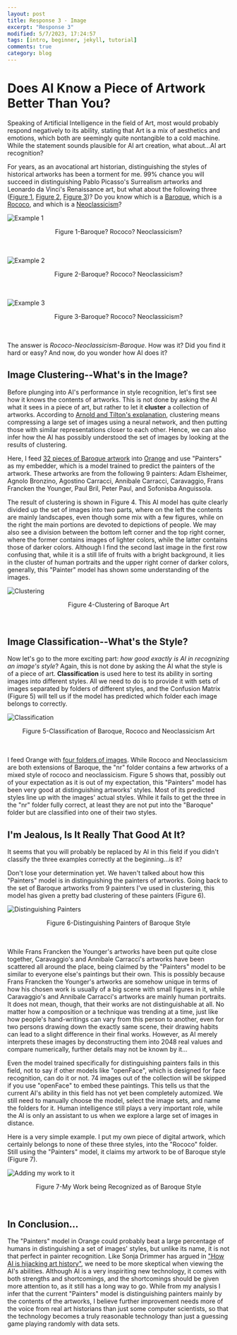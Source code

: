 ```yaml
---
layout: post
title: Response 3 - Image
excerpt: "Response 3"
modified: 5/7/2023, 17:24:57
tags: [intro, beginner, jekyll, tutorial]
comments: true
category: blog
---
```


# Does AI Know a Piece of Artwork Better Than You?

Speaking of Artificial Intelligence in the field of Art, most would probably respond negatively to its ability, stating that Art is a mix of aesthetics and emotions, which both are seemingly quite nontangible to a cold machine. While the statement sounds plausible for AI art creation, what about...AI art recognition?

For years, as an avocational art historian, distinguishing the styles of historical artworks has been a torment for me. 99% chance you will succeed in distinguishing Pablo Picasso's Surrealism artworks and Leonardo da Vinci's Renaissance art, but what about the following three ([Figure 1](https://www.wikiart.org/en/jean-baptiste-oudry/abundance-1719), [Figure 2](https://www.wikiart.org/en/benjamin-west/erasistratus-the-physician-discovers-the-love-of-antiochus-for-stratonice), [Figure 3](https://www.wikiart.org/en/annibale-carracci/venus-adonis-and-cupid-1590))? Do you know which is a [Baroque](https://en.wikipedia.org/wiki/Baroque#:~:text=The%20Baroque%20(UK%3A%20%2Fb,17th%20century%20until%20the%201750s.)), which is a [Rococo](https://en.wikipedia.org/wiki/Rococo), and which is a [Neoclassicism](https://en.wikipedia.org/wiki/Neoclassicism#:~:text=Neoclassicism%20(also%20spelled%20Neo%2Dclassicism,and%20culture%20of%20classical%20antiquity.))?

![Example 1](/images/hw3_rococo_example.jpg "Example 1-Baroque? Rococo? Neoclassicism?")
<div align="center"> Figure 1-Baroque? Rococo? Neoclassicism? </div>
<br/><br/>

![Example 2](/images/hw3_neo_example.jpg "Example 2-Baroque? Rococo? Neoclassicism?")
<div align="center"> Figure 2-Baroque? Rococo? Neoclassicism? </div>
<br/><br/>

![Example 3](/images/hw3_baroque_example.jpg "Example 3-Baroque? Rococo? Neoclassicism?")
<div align="center"> Figure 3-Baroque? Rococo? Neoclassicism? </div>
<br/><br/>

The answer is *Rococo-Neoclassicism-Baroque*. How was it? Did you find it hard or easy? And now, do you wonder how AI does it?

## Image Clustering--What's in the Image?

Before plunging into AI's performance in style recognition, let's first see how it knows the contents of artworks. This is not done by asking the AI what it sees in a piece of art, but rather to let it **cluster** a collection of artworks. According to [Arnold and Tilton's explanation](https://www.distantviewing.org/pdf/distant-viewing.pdf), clustering means compressing a large set of images using a neural network, and then putting those with similar representations closer to each other. Hence, we can also infer how the AI has possibly understood the set of images by looking at the results of clustering.

Here, I feed [32 pieces of Baroque artwork](https://drive.google.com/drive/folders/1VzCnWqD__4y9Cl6lVzEPTkBY5NrBxExi) into [Orange](https://orangedatamining.com/blog/image-analytics/) and use "Painters" as my embedder, which is a model trained to predict the painters of the artwork. These artworks are from the following 9 painters: Adam Elsheimer, Agnolo Bronzino, Agostino Carracci, Annibale Carracci, Caravaggio, Frans Francken the Younger, Paul Bril, Peter Paul, and Sofonisba Anguissola.

The result of clustering is shown in Figure 4. This AI model has quite clearly divided up the set of images into two parts, where on the left the contents are mainly landscapes, even though some mix with a few figures, while on the right the main portions are devoted to depictions of people. We may also see a division between the bottom left corner and the top right corner, where the former contains images of lighter colors, while the latter contains those of darker colors. Although I find the second last image in the first row confusing that, while it is a still life of fruits with a bright background, it lies in the cluster of human portraits and the upper right corner of darker colors, generally, this "Painter" model has shown some understanding of the images.

![Clustering](/images/hw3_clustering1.png "Clustering")
<div align="center"> Figure 4-Clustering of Baroque Art </div>
<br/><br/>

## Image Classification--What's the Style?

Now let's go to the more exciting part: *how good exactly is AI in recognizing an image's style*? Again, this is not done by asking the AI what the style is of a piece of art. **Classification** is used here to test its ability in sorting images into different styles. All we need to do is to provide it with sets of images separated by folders of different styles, and the Confusion Matrix (Figure 5) will tell us if the model has predicted which folder each image belongs to correctly.

![Classification](/images/hw3_classification.png "Classification")
<div align="center"> Figure 5-Classification of Baroque, Rococo and Neoclassicism Art </div>
<br/><br/>

I feed Orange with [four folders of images](https://drive.google.com/drive/folders/1CboQgvXojMe_5k11XkAxLGlUSTWxR7HL). While Rococo and Neoclassicism are both extensions of Baroque, the "nr" folder contains a few artworks of a mixed style of rococo and neoclassicism. Figure 5 shows that, possibly out of your expectation as it is out of my expectation, this "Painters" model has been very good at distinguishing artworks' styles. Most of its predicted styles line up with the images' actual styles. While it fails to get the three in the "nr" folder fully correct, at least they are not put into the "Baroque" folder but are classified into one of their two styles. 

## I'm Jealous, Is It Really That Good At It?

It seems that you will probably be replaced by AI in this field if you didn't classify the three examples correctly at the beginning...is it?

Don't lose your determination yet. We haven't talked about how this "Painters" model is in distinguishing the painters of artworks. Going back to the set of Baroque artworks from 9 painters I've used in clustering, this model has given a pretty bad clustering of these painters (Figure 6).

![Distinguishing Painters](/images/hw3_clustering2.png "Distinguishing Painters")
<div align="center"> Figure 6-Distinguishing Painters of Baroque Style </div>
<br/><br/>

While Frans Francken the Younger's artworks have been put quite close together, Caravaggio's and Annibale Carracci's artworks have been scattered all around the place, being claimed by the "Painters" model to be similar to everyone else's paintings but their own. This is possibly because Frans Francken the Younger's artworks are somehow unique in terms of how his chosen work is usually of a big scene with small figures in it, while Caravaggio's and Annibale Carracci's artworks are mainly human portraits. It does not mean, though, that their works are not distinguishable at all. No matter how a composition or a technique was trending at a time, just like how people's hand-writings can vary from this person to another, even for two persons drawing down the exactly same scene, their drawing habits can lead to a slight difference in their final works. However, as AI merely interprets these images by deconstructing them into 2048 real values and compare numerically, further details may not be known by it...

Even the model trained specifically for distinguishing painters fails in this field, not to say if other models like "openFace", which is designed for face recognition, can do it or not. 74 images out of the collection will be skipped if you use "openFace" to embed these paintings. This tells us that the current AI's ability in this field has not yet been completely automized. We still need to manually choose the model, select the image sets, and name the folders for it. Human intelligence still plays a very important role, while the AI is only an assistant to us when we explore a large set of images in distance.

Here is a very simple example. I put my own piece of digital artwork, which certainly belongs to none of these three styles, into the "Rococo" folder. Still using the "Painters" model, it claims my artwork to be of Baroque style (Figure 7).

![Adding my work to it](/images/hw3_bonus.png "Adding my work to it")
<div align="center"> Figure 7-My Work being Recognized as of Baroque Style </div>
<br/><br/>

## In Conclusion...

The "Painters" model in Orange could probably beat a large percentage of humans in distinguishing a set of images' styles, but unlike its name, it is not that perfect in painter recognition. Like Sonja Drimmer has argued in ["How AI is hijacking art history"](https://theconversation.com/how-ai-is-hijacking-art-history-170691), we need to be more skeptical when viewing the AI's abilities. Although AI is a very inspiriting new technology, it comes with both strengths and shortcomings, and the shortcomings should be given more attention to, as it still has a long way to go. While from my analysis I infer that the current "Painters" model is distinguishing painters mainly by the contents of the artworks, I believe further improvement needs more of the voice from real art historians than just some computer scientists, so that the technology becomes a truly reasonable technology than just a guessing game playing randomly with data sets.
